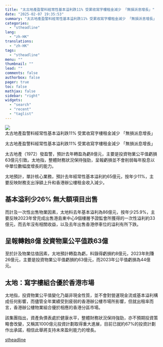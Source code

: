 ```yaml
---
title: "太古地產盈警料經常性基本溢利跌11% 受累收寫字樓租金減少 「無損派息增長」"
date: "2025-02-07 19:35:53"
summary: "太古地產盈警料經常性基本溢利跌11% 受累收寫字樓租金減少 「無損派息增長」       太..."
categories:
  - "stheadline"
lang:
  - "zh-HK"
translations:
  - "zh-HK"
tags:
  - "stheadline"
menu: ""
thumbnail: ""
lead: ""
comments: false
authorbox: false
pager: true
toc: false
mathjax: false
sidebar: "right"
widgets:
  - "search"
  - "recent"
  - "taglist"
---
```


![太古地產盈警料經常性基本溢利跌11% 受累收寫字樓租金減少 「無損派息增長」](https://image.stheadline.com/f/680p0/0x0/100/none/e4404e3bdf998aa5d7730757f6e41fe2/stheadline/inewsmedia/20250207/_2025020719294697071.jpg)

太古地產盈警料經常性基本溢利跌11% 受累收寫字樓租金減少 「無損派息增長」




太古地產（1972）發盈警，預計去年轉盈為虧8億元，主要是投資物業公平值虧損63億元引致。太地指，整體財務狀況保持強勁，呈報虧損並不會削弱每年股息以中單位數幅度增長的能力。

太地預計，單計核心業務，預計去年經常性基本溢利約65億元，按年少11%，主要反映財務支出淨額上升和香港辦公樓租金收入減少。

基本溢利少26% 無大額項目出售
----------------

而計及一次性出售物業因素，太地料去年基本溢利為86億元，按年少25.9%，主要反映2023年曾完成出售港島東中心9個樓層予證監會所獲得的一次性溢利約33億元，而去年沒有相關收益，以及去年出售香港停車位的溢利有所下跌。

呈報轉蝕8億 投資物業公平值跌63億
------------------

至於計及物業估值因素，太地預計轉盈為虧，料錄得虧損約8億元，2023年則賺26億元，主要是投資物業公平值虧損約63億元，而2023年公平值虧損為44億元。

太地：寫字樓組合優於香港市場
--------------

太地指，投資物業公平值變化乃屬非現金性質，並不會對營運現金流或基本溢利構成任何影響，而儘管全年業績受到疲弱的香港辦公樓市場所影響，但就出租率而言，香港辦公樓物業組合優於相應的香港分區市場。

該集團指出，資產負債表處於健康水平，整體財務狀況保持強勁，亦不預期投資策略會改變，又稱其1000億元投資計劃取得重大進展，目前已就約67%的投資計劃作出承諾，相信此舉將支持未來盈利能力的增長。

[stheadline](https://std.stheadline.com/realtime/article/2051455/即時-財經-太古地產盈警料經常性基本溢利跌11-受累收寫字樓租金減少-無損派息增長)
